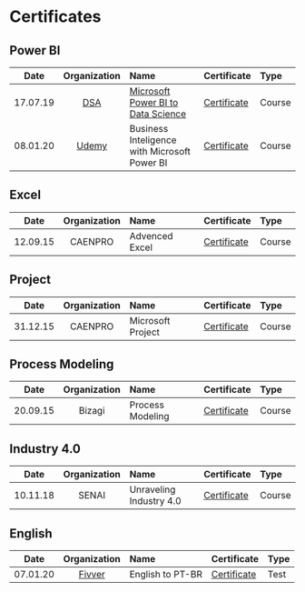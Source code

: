 # Certificates

## Power BI

|    Date   | Organization      | Name                        |Certificate|Type|
|:---------:|:-----------------:|:----------------------------|:-------|:-------|
| 17.07.19  | [DSA](https://www.datascienceacademy.com.br/)       | [Microsoft Power BI to Data Science](https://www.datascienceacademy.com.br/course?courseid=microsoft-power-bi-para-data-science) |[Certificate](https://i.imgur.com/G17WfVh.png)| Course|
| 08.01.20  | [Udemy](https://www.udemy.com/)       | Business Inteligence with Microsoft Power BI |[Certificate](https://i.imgur.com/l9PTwCs.png)| Course|



## Excel

|    Date   | Organization      | Name                        |Certificate|Type|
|:---------:|:-----------------:|:----------------------------|:-------|:-------|
| 12.09.15  | CAENPRO       | Advenced Excel |[Certificate](https://i.imgur.com/P0g6Occ.png)| Course|



## Project

|    Date   | Organization      | Name                        |Certificate|Type|
|:---------:|:-----------------:|:----------------------------|:-------|:-------|
| 31.12.15  | CAENPRO       | Microsoft Project |[Certificate](https://i.imgur.com/vWzllbY.png)| Course|



## Process Modeling

|    Date   | Organization      | Name                        |Certificate|Type|
|:---------:|:-----------------:|:----------------------------|:-------|:-------|
| 20.09.15  | Bizagi       | Process Modeling |[Certificate](https://i.imgur.com/wzwEQJG.png)| Course|


## Industry 4.0

|    Date   | Organization      | Name                        |Certificate|Type|
|:---------:|:-----------------:|:----------------------------|:-------|:-------|
| 10.11.18  | SENAI       | Unraveling Industry 4.0 |[Certificate](https://i.imgur.com/TZtKj8A.png)| Course|

## English

|    Date   | Organization      | Name                        |Certificate|Type|
|:---------:|:-----------------:|:----------------------------|:-------|:-------|
| 07.01.20  | [Fivver](https://www.fiverr.com/)       | English to PT-BR |[Certificate](https://i.imgur.com/fu3wGjC.png) | Test|
